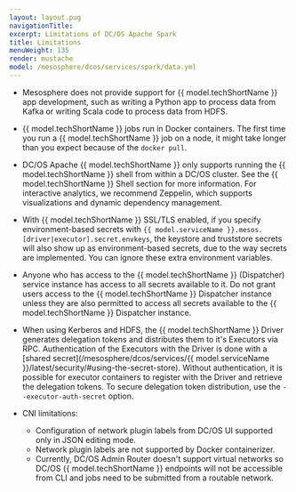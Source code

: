 ```yaml
---
layout: layout.pug
navigationTitle:
excerpt: Limitations of DC/OS Apache Spark
title: Limitations
menuWeight: 135
render: mustache
model: /mesosphere/dcos/services/spark/data.yml
---
```


* Mesosphere does not provide support for {{ model.techShortName }} app development, such as writing a Python app to process data from Kafka or writing Scala code to process data from HDFS.

* {{ model.techShortName }} jobs run in Docker containers. The first time you run a {{ model.techShortName }} job on a node, it might take longer than you expect because of the `docker pull`.

* DC/OS Apache {{ model.techShortName }} only supports running the {{ model.techShortName }} shell from within a DC/OS cluster. See the {{ model.techShortName }} Shell section for more information. For interactive analytics, we recommend Zeppelin, which supports visualizations and dynamic dependency management.

* With {{ model.techShortName }} SSL/TLS enabled, if you specify environment-based secrets with `{{ model.serviceName }}.mesos.[driver|executor].secret.envkeys`, the keystore and truststore secrets will also show up as environment-based secrets, due to the way secrets are implemented. You can ignore these extra environment variables.

* Anyone who has access to the {{ model.techShortName }} (Dispatcher) service instance has access to all secrets available to it. Do not grant users access to the {{ model.techShortName }} Dispatcher instance unless they are also permitted to access all secrets available to the {{ model.techShortName }} Dispatcher instance.

* When using Kerberos and HDFS, the {{ model.techShortName }} Driver generates delegation tokens and distributes them to it's Executors via RPC.  Authentication of the Executors with the Driver is done with a [shared secret](/mesosphere/dcos/services/{{ model.serviceName }}/latest/security/#using-the-secret-store). Without authentication, it is possible for executor containers to register with the Driver and retrieve the delegation tokens. To secure delegation token distribution, use the `--executor-auth-secret` option.

* CNI limitations:
    * Configuration of network plugin labels from DC/OS UI supported only in JSON editing mode.
    * Network plugin labels are not supported by Docker containerizer.
    * Currently, DC/OS Admin Router doesn't support virtual networks so DC/OS {{ model.techShortName }} endpoints will not be accessible from CLI and jobs need to be submitted from a routable network.
